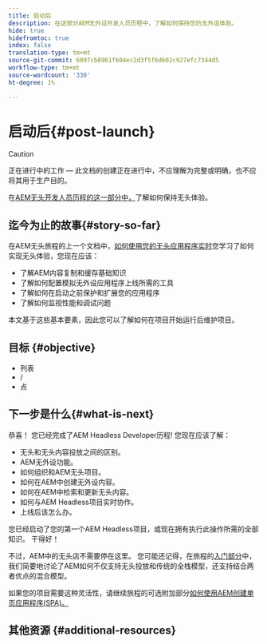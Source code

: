 ```yaml
---
title: 启动后
description: 在这部分AEM无外设开发人员历程中，了解如何保持您的无外设体验。
hide: true
hidefromtoc: true
index: false
translation-type: tm+mt
source-git-commit: 6097cb8961f604ec2d3f5f6d602c927efc7344d5
workflow-type: tm+mt
source-wordcount: '330'
ht-degree: 1%

---
```



# 启动后{#post-launch}

>[!CAUTION]
>
>正在进行中的工作 — 此文档的创建正在进行中，不应理解为完整或明确，也不应将其用于生产目的。

在[AEM无头开发人员历程的这一部分中，](#overview.md)了解如何保持无头体验。

## 迄今为止的故事{#story-so-far}

在AEM无头旅程的上一个文档中，[如何使用您的无头应用程序实时](go-live.md)您学习了如何实现无头体验，您现在应该：

* 了解AEM内容复制和缓存基础知识
* 了解如何配置模拟无外设应用程序上线所需的工具
* 了解如何在启动之前保护和扩展您的应用程序
* 了解如何监视性能和调试问题

本文基于这些基本要素，因此您可以了解如何在项目开始运行后维护项目。

## 目标 {#objective}

* 列表
* /
* 点

## 下一步是什么{#what-is-next}

恭喜！ 您已经完成了AEM Headless Developer历程! 您现在应该了解：

* 无头和无头内容投放之间的区别。
* AEM无外设功能。
* 如何组织和AEM无头项目。
* 如何在AEM中创建无外设内容。
* 如何在AEM中检索和更新无头内容。
* 如何与AEM Headless项目实时协作。
* 上线后该怎么办。

您已经启动了您的第一个AEM Headless项目，或现在拥有执行此操作所需的全部知识。 干得好！

不过，AEM中的无头店不需要停在这里。 您可能还记得，在旅程的[入门部分](getting-started.md#integration-levels)中，我们简要地讨论了AEM如何不仅支持无头投放和传统的全栈模型，还支持结合两者优点的混合模型。

如果您的项目需要这种灵活性，请继续旅程的可选附加部分[如何使用AEM创建单页应用程序(SPA)。](create-spa.md)

## 其他资源 {#additional-resources}
